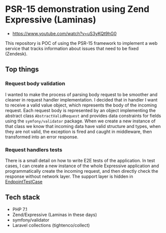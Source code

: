 # PSR-15 demonstration using Zend Expressive (Laminas)
- https://www.youtube.com/watch?v=uS3yKQt9hG0

This repository is POC of using the PSR-15 framework to implement a web service that tracks information about issues that need to be fixed (Zendesk).

## Top things

### Request body validation

I wanted to make the process of parsing body request to be smoother and cleaner in request handler implementation. I decided that in handler I want to receive a valid value object, which represents the body of the incoming request. Each request body is represented by an object implementing the abstract class `AbstractValidRequest` and provides data constraints for fields using the `symfony/validator` package. When we create a new instance of that class we know that incoming data have valid structure and types, when they are not valid, the exception is fired and caught in middleware, then transformed into an error response.


### Request handlers tests

There is a small detail on how to write E2E tests of the application. In test cases, I can create a new instance of the whole Expressive application and programmatically create the incoming request, and then directly check the response without network layer. The support layer is hidden in [EndpointTestCase](https://github.com/jankaderabek/expressive-playground/blob/master/test/AppTest/Integration/Support/Endpoint/EndpointTestCase.php)

## Tech stack
- PHP 7.1
- Zend/Expressive (Laminas in these days)
- symfony/validator
- Laravel collections (tightenco/collect)
